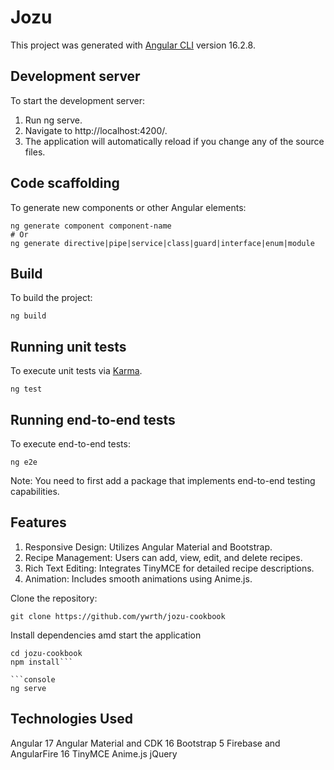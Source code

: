 # Jozu

This project was generated with [Angular CLI](https://github.com/angular/angular-cli) version 16.2.8.

## Development server

To start the development server:

1. Run ng serve.
2. Navigate to http://localhost:4200/.
3. The application will automatically reload if you change any of the source files.

## Code scaffolding

To generate new components or other Angular elements:

```console
ng generate component component-name
# Or
ng generate directive|pipe|service|class|guard|interface|enum|module
```

## Build

To build the project:

```console
ng build
```
## Running unit tests

To execute unit tests via [Karma](https://karma-runner.github.io).

```console
ng test
```

## Running end-to-end tests

To execute end-to-end tests:

```console
ng e2e
```
Note: You need to first add a package that implements end-to-end testing capabilities.

## Features

1. Responsive Design: Utilizes Angular Material and Bootstrap.
2. Recipe Management: Users can add, view, edit, and delete recipes.
3. Rich Text Editing: Integrates TinyMCE for detailed recipe descriptions.
4. Animation: Includes smooth animations using Anime.js.


Clone the repository:


```console
git clone https://github.com/ywrth/jozu-cookbook
```

Install dependencies amd start the application

```console
cd jozu-cookbook
npm install```

```console
ng serve
```


## Technologies Used

Angular 17
Angular Material and CDK 16
Bootstrap 5
Firebase and AngularFire 16
TinyMCE
Anime.js
jQuery
